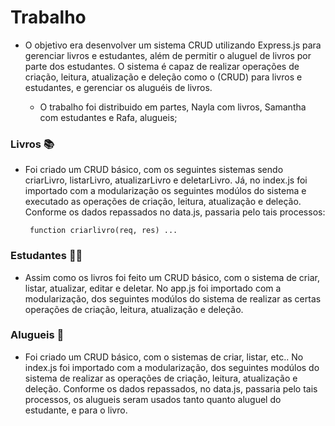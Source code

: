 
# Trabalho 

* O objetivo era desenvolver um sistema CRUD utilizando Express.js para gerenciar
livros e estudantes, além de permitir o aluguel de livros por parte dos
estudantes. O sistema é capaz de realizar operações de criação,
leitura, atualização e deleção como o (CRUD) para livros e estudantes, e
gerenciar os aluguéis de livros.

  * O trabalho foi distribuido em partes, Nayla com livros, Samantha com estudantes e Rafa, alugueis;


### Livros 📚

* Foi criado um CRUD básico, com os seguintes sistemas sendo criarLivro, listarLivro, atualizarLivro e deletarLivro.
Já, no index.js foi importado com a modularização os seguintes modúlos do sistema e executado as operações de criação,
leitura, atualização e deleção. Conforme os dados repassados no data.js, passaria pelo tais processos:

  ``` function criarlivro(req, res) ...```


### Estudantes 👨‍🎓
* Assim como os livros foi feito um CRUD básico, com o sistema de criar, listar, atualizar, editar e deletar.
No app.js foi importado com a modularização, dos seguintes modúlos do sistema de realizar as certas operações de criação,
leitura, atualização e deleção.



### Alugueis 📌 

* Foi criado um CRUD básico, com o sistemas de criar, listar, etc..
No index.js foi importado com a modularização, dos seguintes modúlos do sistema de realizar as operações de criação,
leitura, atualização e deleção. Conforme os dados repassados, no data.js, passaria pelo tais processos, os alugueis seram usados tanto quanto aluguel do estudante, e para o livro.
